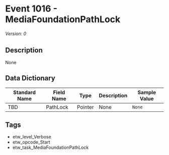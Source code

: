 # Event 1016 - MediaFoundationPathLock
###### Version: 0

## Description
None

## Data Dictionary
|Standard Name|Field Name|Type|Description|Sample Value|
|---|---|---|---|---|
|TBD|PathLock|Pointer|None|`None`|

## Tags
* etw_level_Verbose
* etw_opcode_Start
* etw_task_MediaFoundationPathLock